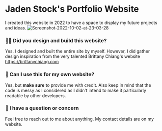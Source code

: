 # Jaden Stock's Portfolio Website

I created this website in 2022 to have a space to display my future projects and ideas.
<img src="https://i.ibb.co/GWjFzwp/Screenshot-2022-10-02-at-23-03-28.png" alt="Screenshot-2022-10-02-at-23-03-28" border="0">

### 👷‍♂️ Did you design and build this website?

Yes. I designed and built the entire site by myself. However, I did gather design inspiration from the very talented Brittany Chiang's website https://brittanychiang.com

### 🚀 Can I use this for my own website?

Yes, but **make sure** to provide me with credit. Also keep in mind that the code is messy as I considered as I didn't intend to make it particularly readable by other developers.

### 🙋 I have a question or concern

Feel free to reach out to me about anything. My contact details are on my website.
